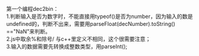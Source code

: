 ﻿第一个编程dec2bin：<br>
1.判断输入是否为数字时，不能直接用typeof()是否为number，因为输入的数是undefined的，判断不出来，需要用parseFloat(decNumber).toString() =="NaN"来判断。<br>
2.js中取余%和除号/ 与c++里定义不相同，这个很需要注意；<br>
3.输入的数据需要先转换成整数类型，用parseInt();


